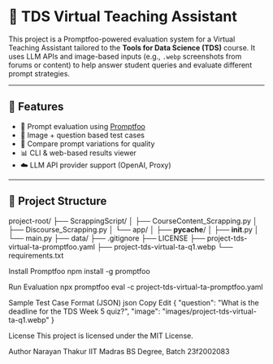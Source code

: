# 🧠 TDS Virtual Teaching Assistant

This project is a Promptfoo-powered evaluation system for a Virtual Teaching Assistant tailored to the **Tools for Data Science (TDS)** course. It uses LLM APIs and image-based inputs (e.g., `.webp` screenshots from forums or content) to help answer student queries and evaluate different prompt strategies.

---

## 🚀 Features

- 🤖 Prompt evaluation using [Promptfoo](https://promptfoo.dev)
- 📸 Image + question based test cases
- 🧪 Compare prompt variations for quality
- 📊 CLI & web-based results viewer
- ☁️ LLM API provider support (OpenAI, Proxy)

---

## 📂 Project Structure

project-root/
├── ScrappingScript/
│   ├── CourseContent_Scrapping.py
│   ├── Discourse_Scrapping.py
│   └── app/
│       ├── __pycache__/
│       ├── __init__.py
│       └── main.py
├── data/
├── .gitignore
├── LICENSE
├── project-tds-virtual-ta-promptfoo.yaml
├── project-tds-virtual-ta-q1.webp
└── requirements.txt

Install Promptfoo
npm install -g promptfoo


Run Evaluation
npx promptfoo eval -c project-tds-virtual-ta-promptfoo.yaml


Sample Test Case Format (JSON)
json
Copy
Edit
{
  "question": "What is the deadline for the TDS Week 5 quiz?",
  "image": "images/project-tds-virtual-ta-q1.webp"
}

 License
This project is licensed under the MIT License.

Author
Narayan Thakur
IIT Madras BS Degree, Batch 23f2002083
